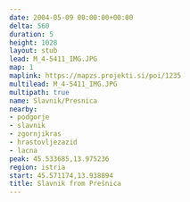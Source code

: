 ```yaml
---
date: 2004-05-09 00:00:00+00:00
delta: 560
duration: 5
height: 1028
layout: stub
lead: M_4-5411_IMG.JPG
map: 1
maplink: https://mapzs.projekti.si/poi/1235
multilead: M_4-5411_IMG.JPG
multipath: true
name: Slavnik/Presnica
nearby:
- podgorje
- slavnik
- zgornjikras
- hrastovljezazid
- lacna
peak: 45.533685,13.975236
region: istria
start: 45.571174,13.938894
title: Slavnik from Prešnica
---
```

